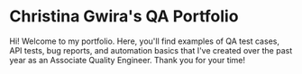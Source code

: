 # Christina Gwira's QA Portfolio
Hi! Welcome to my portfolio. Here, you'll find examples of QA test cases, API tests, bug reports, and automation basics that I've created over the past year as an Associate Quality Engineer. Thank you for your time!
